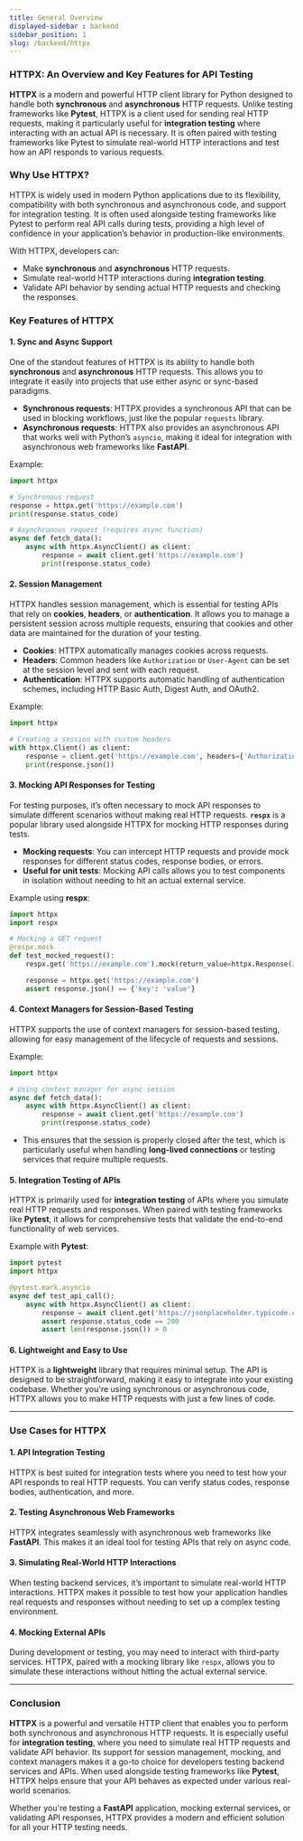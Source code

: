 ```yaml
---
title: General Overview
displayed-sidebar : backend
sidebar_position: 1
slug: /backend/httpx
---
```

### HTTPX: An Overview and Key Features for API Testing

**HTTPX** is a modern and powerful HTTP client library for Python designed to handle both **synchronous** and **asynchronous** HTTP requests. Unlike testing frameworks like **Pytest**, HTTPX is a client used for sending real HTTP requests, making it particularly useful for **integration testing** where interacting with an actual API is necessary. It is often paired with testing frameworks like Pytest to simulate real-world HTTP interactions and test how an API responds to various requests.

### Why Use HTTPX?

HTTPX is widely used in modern Python applications due to its flexibility, compatibility with both synchronous and asynchronous code, and support for integration testing. It is often used alongside testing frameworks like Pytest to perform real API calls during tests, providing a high level of confidence in your application’s behavior in production-like environments.

With HTTPX, developers can:
- Make **synchronous** and **asynchronous** HTTP requests.
- Simulate real-world HTTP interactions during **integration testing**.
- Validate API behavior by sending actual HTTP requests and checking the responses.

### Key Features of HTTPX

#### 1. **Sync and Async Support**
One of the standout features of HTTPX is its ability to handle both **synchronous** and **asynchronous** HTTP requests. This allows you to integrate it easily into projects that use either async or sync-based paradigms.

- **Synchronous requests**: HTTPX provides a synchronous API that can be used in blocking workflows, just like the popular `requests` library.
- **Asynchronous requests**: HTTPX also provides an asynchronous API that works well with Python’s `asyncio`, making it ideal for integration with asynchronous web frameworks like **FastAPI**.

Example:
```python
import httpx

# Synchronous request
response = httpx.get('https://example.com')
print(response.status_code)

# Asynchronous request (requires async function)
async def fetch_data():
    async with httpx.AsyncClient() as client:
        response = await client.get('https://example.com')
        print(response.status_code)
```

#### 2. **Session Management**
HTTPX handles session management, which is essential for testing APIs that rely on **cookies**, **headers**, or **authentication**. It allows you to manage a persistent session across multiple requests, ensuring that cookies and other data are maintained for the duration of your testing.

- **Cookies**: HTTPX automatically manages cookies across requests.
- **Headers**: Common headers like `Authorization` or `User-Agent` can be set at the session level and sent with each request.
- **Authentication**: HTTPX supports automatic handling of authentication schemes, including HTTP Basic Auth, Digest Auth, and OAuth2.

Example:
```python
import httpx

# Creating a session with custom headers
with httpx.Client() as client:
    response = client.get('https://example.com', headers={'Authorization': 'Bearer YOUR_TOKEN'})
    print(response.json())
```

#### 3. **Mocking API Responses for Testing**
For testing purposes, it’s often necessary to mock API responses to simulate different scenarios without making real HTTP requests. **`respx`** is a popular library used alongside HTTPX for mocking HTTP responses during tests.

- **Mocking requests**: You can intercept HTTP requests and provide mock responses for different status codes, response bodies, or errors.
- **Useful for unit tests**: Mocking API calls allows you to test components in isolation without needing to hit an actual external service.

Example using **respx**:
```python
import httpx
import respx

# Mocking a GET request
@respx.mock
def test_mocked_request():
    respx.get('https://example.com').mock(return_value=httpx.Response(200, json={'key': 'value'}))

    response = httpx.get('https://example.com')
    assert response.json() == {'key': 'value'}
```

#### 4. **Context Managers for Session-Based Testing**
HTTPX supports the use of context managers for session-based testing, allowing for easy management of the lifecycle of requests and sessions.

Example:
```python
import httpx

# Using context manager for async session
async def fetch_data():
    async with httpx.AsyncClient() as client:
        response = await client.get('https://example.com')
        print(response.status_code)
```
- This ensures that the session is properly closed after the test, which is particularly useful when handling **long-lived connections** or testing services that require multiple requests.

#### 5. **Integration Testing of APIs**
HTTPX is primarily used for **integration testing** of APIs where you simulate real HTTP requests and responses. When paired with testing frameworks like **Pytest**, it allows for comprehensive tests that validate the end-to-end functionality of web services.

Example with **Pytest**:
```python
import pytest
import httpx

@pytest.mark.asyncio
async def test_api_call():
    async with httpx.AsyncClient() as client:
        response = await client.get('https://jsonplaceholder.typicode.com/posts')
        assert response.status_code == 200
        assert len(response.json()) > 0
```

#### 6. **Lightweight and Easy to Use**
HTTPX is a **lightweight** library that requires minimal setup. The API is designed to be straightforward, making it easy to integrate into your existing codebase. Whether you're using synchronous or asynchronous code, HTTPX allows you to make HTTP requests with just a few lines of code.

---

### Use Cases for HTTPX

#### 1. **API Integration Testing**
HTTPX is best suited for integration tests where you need to test how your API responds to real HTTP requests. You can verify status codes, response bodies, authentication, and more.

#### 2. **Testing Asynchronous Web Frameworks**
HTTPX integrates seamlessly with asynchronous web frameworks like **FastAPI**. This makes it an ideal tool for testing APIs that rely on async code.

#### 3. **Simulating Real-World HTTP Interactions**
When testing backend services, it’s important to simulate real-world HTTP interactions. HTTPX makes it possible to test how your application handles real requests and responses without needing to set up a complex testing environment.

#### 4. **Mocking External APIs**
During development or testing, you may need to interact with third-party services. HTTPX, paired with a mocking library like `respx`, allows you to simulate these interactions without hitting the actual external service.

---

### Conclusion

**HTTPX** is a powerful and versatile HTTP client that enables you to perform both synchronous and asynchronous HTTP requests. It is especially useful for **integration testing**, where you need to simulate real HTTP requests and validate API behavior. Its support for session management, mocking, and context managers makes it a go-to choice for developers testing backend services and APIs. When used alongside testing frameworks like **Pytest**, HTTPX helps ensure that your API behaves as expected under various real-world scenarios.

Whether you're testing a **FastAPI** application, mocking external services, or validating API responses, HTTPX provides a modern and efficient solution for all your HTTP testing needs.